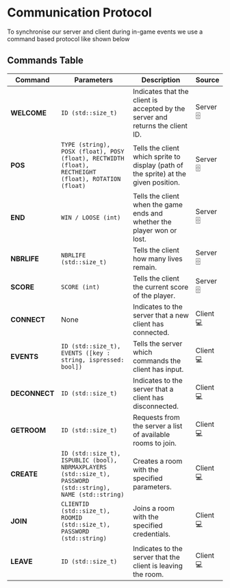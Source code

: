 # Communication Protocol

To synchronise our server and client during in-game events we use a command based protocol like shown below

## Commands Table

| **Command**  | **Parameters**                                                                                     | **Description**                                                              | **Source** |
|--------------|---------------------------------------------------------------------------------------------------|------------------------------------------------------------------------------|----------------|
| **WELCOME**  | `ID (std::size_t)`                                                                                | Indicates that the client is accepted by the server and returns the client ID. | Server🗄️     |
| **POS**      | `TYPE (string), POSX (float), POSY (float), RECTWIDTH (float), RECTHEIGHT (float), ROTATION (float)` | Tells the client which sprite to display (path of the sprite) at the given position. | Server🗄️     |
| **END**      | `WIN / LOOSE (int)`                                                                               | Tells the client when the game ends and whether the player won or lost.       | Server🗄️     |
| **NBRLIFE**  | `NBRLIFE (std::size_t)`                                                                           | Tells the client how many lives remain.                                      | Server🗄️     |
| **SCORE**    | `SCORE (int)`                                                                                     | Tells the client the current score of the player.                            | Server🗄️     |
| **CONNECT**  | None                                                                                              | Indicates to the server that a new client has connected.                     | Client💻     |
| **EVENTS**   | `ID (std::size_t), EVENTS ([key : string, ispressed: bool])`                                       | Tells the server which commands the client has input.                        | Client💻     |
| **DECONNECT**| `ID (std::size_t)`                                                                                | Indicates to the server that a client has disconnected.                      | Client💻     |
| **GETROOM**  | `ID (std::size_t)`                                                                                | Requests from the server a list of available rooms to join.                  | Client💻     |
| **CREATE**   | `ID (std::size_t), ISPUBLIC (bool), NBRMAXPLAYERS (std::size_t), PASSWORD (std::string), NAME (std::string)` | Creates a room with the specified parameters.                               | Client💻     |
| **JOIN**     | `CLIENTID (std::size_t), ROOMID (std::size_t), PASSWORD (std::string)`                             | Joins a room with the specified credentials.                                 | Client💻     |
| **LEAVE**    | `ID (std::size_t)`                                                                                | Indicates to the server that the client is leaving the room.                 | Client💻     |
